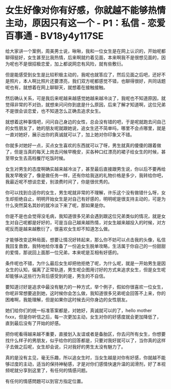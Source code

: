 # 女生好像对你有好感，你就越不能够热情主动，原因只有这一个 - P1：私信 - 恋爱百事通 - BV18y4y117SE

给大家讲一个案例，周美男士说，啾啾，我和一位女生是在网上认识的，开始呢都聊得挺好，女生甚至比我热情，后来啊就约着见面，本来啊我不是很想见面的，因为呢也不是很招极恋爱，加上都说网恋有风险，就有些敷衍。

但是能感受到女生是比较积极主动的，我呢也就答应了，然后见面之后吧，还好不是照片，本人啊比照片还要漂亮，我们双方呢都感觉不错，也聊得很好，共同话题呢也有，就想着在网上聊聊天，就想着在接触接触。

然后确认关系，可是我后来呢越来越感觉她越来越冷淡了，我呢也不知道原因，就觉得非常的不对劲，就想来问问你到底是什么原因，后来了解才知道啊，这位兄弟不是很会谈恋爱，也不知道怎么正确去追求女生。

就想着这种事情吧，问问自己身边的女性，总会没有错的吧，于是呢就跑去问自己的女性朋友了，她的朋友呢就跟她说，追女生还不简单吗，哪里不会点哪里，就是一直对她好，展示出你的真诚就可以了，加上她对你印象又不错。

你就多对她好一点，买点女生喜欢的东西就可以了呀，男生就真的傻傻的跟着做了，但是当真的每天上岗去问候早晚安，买各种口红漂亮的裙子给女生的时候，甚至带女生去高档餐厅吃饭时候。

女生对男生的态度啊确实越来越冷淡了，甚至最后直接跟男生说，你以后不要再给我发早晚安了，像是做任务一样，还有你给我送的礼物价格是多少，我转给你吧，我最近呢不想谈恋爱，别浪费时间了，你是很优秀的。

你可以找到合适你的女生，男生呢就非常的不理解，许乐这个没有做错什么呀，女生却拒绝自止，明明开始女生是对自己有好感的，明明呢是很支持主动的，可是为什么突然莫名其妙的就冷淡下来了呢，那如果是你。

你是不是也会觉得没毛病，我知道很多兄弟会遇到跟这位兄弟类似的情况，就是女生对自己呢都是好好的，可是当自己越来越热情，对女生越来越投入的时候，对方呢反而是越来越敷衍了，很喜欢女生却不知道怎么做。

才能够改变这种局面，想要让情况好转起来，那么你不妨可以点击我的头像，私信我回复救救，我特地给你准备了一份追女生脱单攻略，生活属于你自己的一份甜甜的爱情，那说回上面那一位兄弟，本来呢是互相有好感的。

条件呢也不错，为什么最后女生却把他拒绝了呢，为什么呢，就是一开始男生是因女生的认知，偏离了正常轨道，男生呢企图用讨好的方式来追求女生，但是女生呢却能够从这些行为背后感受到的是，男生的不自信。

要知道讨好是追求中最没有魅力的一种方式，举个例子，假如你很喜欢一位女生，你呢非常想要追到她，这时候你会怎么做，我知道很多兄弟呢会回答不上来，你的困难啊，我能理解，但是如果你这时候去问你身边的女性朋友。

她们给你们的统一标准答案都是，对她好，真诚就可以的了，hello mother fxxx，但是你听信之后，每一次更加主动，女生对你的好感度就会更加降低了，直到最后没有了开始的好感。

把你呢看得越来越不重要，直接划入友谊或者是备胎区，你去问所有女生，你想要找什么样子的男朋友，似乎给你的回答都是，只要对我好就可以了，当你真的这样子去做之后呢，女生却会说，只对我好的男生太没有魅力了。

真的是没有主见，毫无乐趣，所以追女生时，当女生越是对你有好感，你就越不能够过度的主动，适当的保持神秘感，才是对你们感情快速升温的润滑剂，好了本视频呢就分享到这里了，有任何的情感问题。

有任何的情感問題可以到官方指定位置。